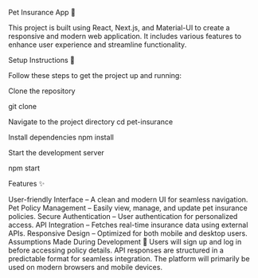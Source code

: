 Pet Insurance App 🐾

This project is built using React, Next.js, and Material-UI to create a responsive and modern web application. It includes various features to enhance user experience and streamline functionality.

Setup Instructions 🚀

Follow these steps to get the project up and running:

Clone the repository

git clone <repo-url>  

Navigate to the project directory
cd pet-insurance  

Install dependencies
npm install  

Start the development server

npm start 
 
Features ✨

User-friendly Interface – A clean and modern UI for seamless navigation.
Pet Policy Management – Easily view, manage, and update pet insurance policies.
Secure Authentication – User authentication for personalized access.
API Integration – Fetches real-time insurance data using external APIs.
Responsive Design – Optimized for both mobile and desktop users.
Assumptions Made During Development 🤔
Users will sign up and log in before accessing policy details.
API responses are structured in a predictable format for seamless integration.
The platform will primarily be used on modern browsers and mobile devices.
